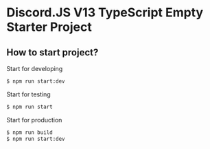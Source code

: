 # Discord.JS V13 TypeScript Empty Starter Project


## How to start project?


Start for developing
```bash
$ npm run start:dev
```


Start for testing
```bash
$ npm run start
```


Start for production
```bash
$ npm run build
$ npm run start:dev
```

